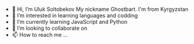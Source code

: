 - 👋 Hi, I’m Uluk Soltobekov My nickname Ghostbart. I'm from Kyrgyzstan
- 👀 I’m interested in learning languages and codding
- 🌱 I’m currently learning JavaScript and Python
- 💞️ I’m looking to collaborate on 
- 📫 How to reach me ...

<!---
Soltobekov/Soltobekov is a ✨ special ✨ repository because its `README.md` (this file) appears on your GitHub profile.
You can click the Preview link to take a look at your changes.
--->
